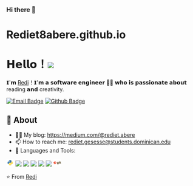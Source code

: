 ### Hi there 👋

# Rediet8abere.github.io

# 𝗛𝗲𝗹𝗹𝗼！<img src="https://user-images.githubusercontent.com/5679180/79618120-0daffb80-80be-11ea-819e-d2b0fa904d07.gif" width="27px"> 
𝗜'𝗺 [Redi](https://github.com/yaronzz)！𝗜'𝗺 𝗮 𝘀𝗼𝗳𝘁𝘄𝗮𝗿𝗲 𝗲𝗻𝗴𝗶𝗻𝗲𝗲𝗿 👨‍💻 𝘄𝗵𝗼 𝗶𝘀 𝗽𝗮𝘀𝘀𝗶𝗼𝗻𝗮𝘁𝗲 𝗮𝗯𝗼𝘂𝘁 reading 𝗮𝗻𝗱 creativity.

[![Email Badge](https://img.shields.io/badge/-Email-c14438?style=flat-square&logo=Gmail&logoColor=white&link=mailto:rediet.gesesse@students.dominican.edu)](mailto:rediet.gesesse@students.dominican.edu)
[![Github Badge](https://img.shields.io/badge/-Github-232323?style=flat-square&logo=Github&logoColor=white&link=https://github.com/Rediet8abere)](https://github.com/Rediet8abere)
## 🧐 About
- 👨‍💻 My blog: https://medium.com/@rediet.abere
- 📫 How to reach me: rediet.gesesse@students.dominican.edu
- 🌱 Languages and Tools: 

 <div>
        <code><img height="20" src="https://raw.githubusercontent.com/github/explore/80688e429a7d4ef2fca1e82350fe8e3517d3494d/topics/python/python.png"></code>
        <code><img height="20" src="https://cdn.svgporn.com/logos/visual-studio-code.svg"></code>
        <code><img height="20" src="https://upload.wikimedia.org/wikipedia/commons/9/99/Unofficial_JavaScript_logo_2.svg"></code>
        <code><img height="20" src="https://upload.wikimedia.org/wikipedia/commons/0/05/Go_Logo_Blue.svg"></code>
        <code><img height="20" src="https://upload.wikimedia.org/wikipedia/commons/a/a7/React-icon.svg"></code>
        <code><img height="20" src="https://upload.wikimedia.org/wikipedia/en/a/a9/Heroku_logo.png"></code>
        <code><img height="20" src="https://raw.githubusercontent.com/github/explore/80688e429a7d4ef2fca1e82350fe8e3517d3494d/topics/git/git.png"></code>
 </div>
    
⭐️ From [Redi](https://github.com/Rediet8abere)



